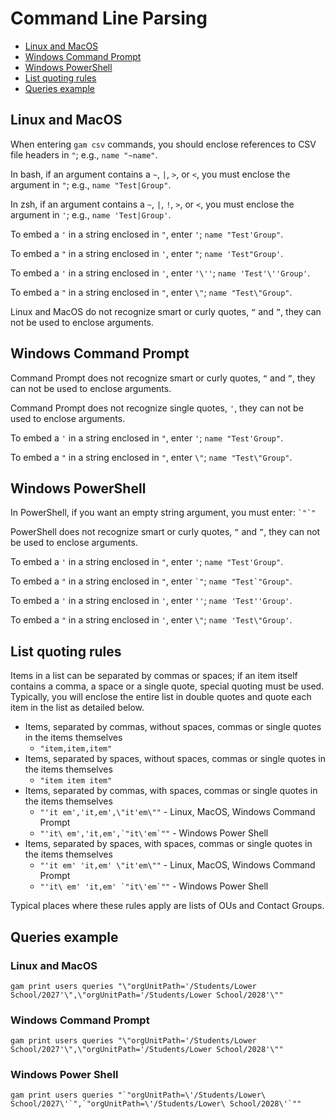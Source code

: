# Command Line Parsing
- [Linux and MacOS](#linux-and-macos)
- [Windows Command Prompt](#windows-command-prompt)
- [Windows PowerShell](#windows-powershell)
- [List quoting rules](#list-quoting-rules)
- [Queries example](#queries-example)

## Linux and MacOS

When entering `gam csv` commands, you should enclose references to CSV file headers in `"`; e.g., `name "~name"`.

In bash, if an argument contains a `~`, `|`, `>`, or `<`, you must enclose the argument in `"`; e.g., `name "Test|Group"`.

In zsh, if an argument contains a `~`, `|`, `!`, `>`, or `<`, you must enclose the argument in `'`; e.g., `name 'Test|Group'`.

To embed a `'` in a string enclosed in `"`, enter `'`; `name "Test'Group"`.

To embed a `"` in a string enclosed in `'`, enter `"`; `name 'Test"Group'`.

To embed a `'` in a string enclosed in `'`, enter `'\''`; `name 'Test'\''Group'`.

To embed a `"` in a string enclosed in `"`, enter `\"`; `name "Test\"Group"`.

Linux and MacOS do not recognize smart or curly quotes, `“` and `”`, they can not be used to enclose arguments.

## Windows Command Prompt

Command Prompt does not recognize smart or curly quotes, `“` and `”`, they can not be used to enclose arguments.

Command Prompt does not recognize single quotes, `'`, they can not be used to enclose arguments.

To embed a `'` in a string enclosed in `"`, enter `'`; `name "Test'Group"`.

To embed a `"` in a string enclosed in `"`, enter `\"`; `name "Test\"Group"`.

## Windows PowerShell

In PowerShell, if you want an empty string argument, you must enter: ``` `"`" ```

PowerShell does not recognize smart or curly quotes, `“` and `”`, they can not be used to enclose arguments.

To embed a `'` in a string enclosed in `"`, enter `'`; `name "Test'Group"`.

To embed a `"` in a string enclosed in `"`, enter ``` `" ```; ```name "Test`"Group"```.

To embed a `'` in a string enclosed in `'`, enter `''`; `name 'Test''Group'`.

To embed a `"` in a string enclosed in `'`, enter `\"`; `name 'Test\"Group'`.

## List quoting rules
Items in a list can be separated by commas or spaces; if an item itself contains a comma, a space or a single quote, special quoting must be used.
Typically, you will enclose the entire list in double quotes and quote each item in the list as detailed below.

- Items, separated by commas, without spaces, commas or single quotes in the items themselves
   * ```"item,item,item"```
- Items, separated by spaces, without spaces, commas or single quotes in the items themselves
   * ```"item item item"```
- Items, separated by commas, with spaces, commas or single quotes in the items themselves
   * ```"'it em','it,em',\"it'em\""``` - Linux, MacOS, Windows Command Prompt
   * ```"'it\ em','it,em',`"it\'em`""``` - Windows Power Shell
- Items, separated by spaces, with spaces, commas or single quotes in the items themselves
   * ```"'it em' 'it,em' \"it'em\""``` - Linux, MacOS, Windows Command Prompt
   * ```"'it\ em' 'it,em' `"it\'em`""``` - Windows Power Shell

Typical places where these rules apply are lists of OUs and Contact Groups.

## Queries example
### Linux and MacOS
```
gam print users queries "\"orgUnitPath='/Students/Lower School/2027'\",\"orgUnitPath='/Students/Lower School/2028'\""
```

### Windows Command Prompt
```
gam print users queries "\"orgUnitPath='/Students/Lower School/2027'\",\"orgUnitPath='/Students/Lower School/2028'\""
```

### Windows Power Shell
```
gam print users queries "`"orgUnitPath=\'/Students/Lower\ School/2027\'`",`"orgUnitPath=\'/Students/Lower\ School/2028\'`""
```
